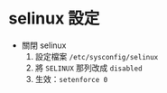# selinux 設定


* 關閉 selinux
  1. 設定檔案 `/etc/sysconfig/selinux`
  2. 將 `SELINUX` 那列改成 `disabled`
  3. 生效：`setenforce 0`
